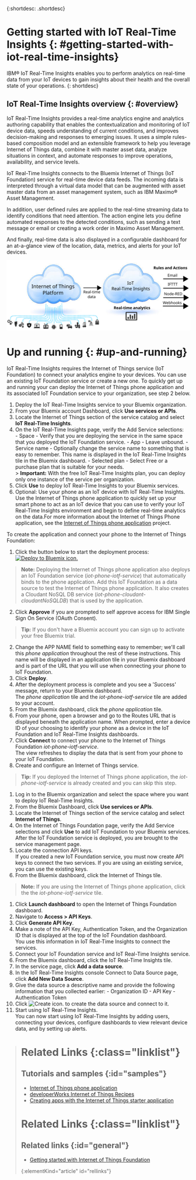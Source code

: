 {:shortdesc: .shortdesc}

# Getting started with IoT Real-Time Insights  {: #getting-started-with-iot-real-time-insights}

IBM&reg; IoT Real-Time Insights enables you to perform analytics on real-time data from your IoT devices to gain insights about their health and the overall state of your operations.
{: shortdesc}

## IoT Real-Time Insights overview {: #overview}
IoT Real-Time Insights provides a real-time analytics engine and analytics authoring capability that enables the contextualization and monitoring of IoT device data, speeds understanding of current conditions, and improves decision-making and responses to emerging issues.  It uses a simple rules-based composition model and an extensible framework to help you leverage Internet of Things data, combine it with master asset data, analyze situations in context, and automate responses to improve operations, availability, and service levels.

IoT Real-Time Insights connects to the Bluemix Internet of Things (IoT Foundation) service for real-time device data feeds. The incoming data is interpreted through a virtual data model that can be augmented with asset master data from an asset management system, such as IBM Maximo&reg; Asset Management.

In addition, user defined rules are applied to the real-time streaming data to identify conditions that need attention. The action engine lets you define automated responses to the detected conditions, such as sending a text message or email or creating a work order in Maximo Asset Management.  

And finally, real-time data is also displayed in a configurable dashboard for an at-a-glance view of the location, data, metrics, and alerts for your IoT devices.

![The IoT Real-Time Insights architecture.](images/iota.svg "IoT Real-Time Insights architecture")

# Up and running {: #up-and-running}
IoT Real-Time Insights requires the Internet of Things service (IoT Foundation) to connect your analytics engine to your devices.  You can use an existing IoT Foundation service or create a new one. To quickly get up and running your can deploy the Internet of Things phone application and its associated IoT Foundation service to your organization, see step 2 below. 

1. Deploy the IoT Real-Time Insights service to your Bluemix organization.
  1. From your Bluemix account Dashboard, click **Use services or APIs**.
  2. Locate the Internet of Things section of the service catalog and select **IoT Real-Time Insights**.
  3. On the IoT Real-Time Insights page, verify the Add Service selections:  
    - Space - Verify that you are deploying the service in the same space that you deployed the IoT Foundation service.
    - App - Leave unbound.
    - Service name - Optionally change the service name to something that is easy to remember. This name is displayed in the IoT Real-Time Insights tile in the Bluemix dashboard.
    - Selected plan - Select Free or a purchase plan that is suitable for your needs.  
    > **Important:** With the free IoT Real-Time Insights plan, you can deploy only one instance of the service per organization.
  4. Click **Use** to deploy IoT Real-Time Insights to your Bluemix services.
2. Optional: Use your phone as an IoT device with IoT Real-Time Insights.  
Use the Internet of Things phone application to quickly set up your smart phone to act as an IoT device that you can use to verify your IoT Real-Time Insights environment and begin to define real-time analytics on the data.For more information about the Internet of Things Phone application, see the [Internet of Things phone application](https://github.com/ibm-messaging/IoT-html5-phone) project.

  To create the application and connect your phone to the Internet of Things Foundation:
  1. Click the button below to start the deployment process:   
  [![Deploy to Bluemix icon.](images/deploy_to_bluemix.png "Deploy to Bluemix icon")](https://bluemix.net/deploy?repository=https://github.com/ibm-messaging/iot-html5-phone "Deploy the IoT Phone to Bluemix")  
  > **Note:** Deploying the Internet of Things phone application also deploys an IoT Foundation service (*iot-phone-iotf-service*) that automatically binds to the phone application. Add this IoT Foundation as a data source to test the Internet of Things phone application. It also creates a Cloudant NoSQL DB service (*iot-phone-cloudant-cloudantNoSQLDB*) that is used by the application.

  2. Click **Approve** if you are prompted to self approve access for IBM Single Sign On Service (OAuth Consent).  
  >**Tip:** If you don't have a Bluemix account you can sign up to activate your free Bluemix trial.
  2. Change the APP NAME field to something easy to remember; we'll call this *phone application* throughout the rest of these instructions. This name will be displayed in an application tile in your Bluemix dashboard and is part of the URL that you will use when connecting your phone to IoT Foundation.
  2. Click **Deploy**.
  2. After the deployment process is complete and you see a 'Success' message, return to your Bluemix dashboard.  
  The *phone application* tile and the *iot-phone-iotf-service* tile are added to your account.
  1. From the Bluemix dashboard, click the *phone application* tile.
  2. From your phone, open a browser and go to the Routes URL that is displayed beneath the application name. When prompted, enter a device ID of your choosing to identify your phone as a device in the IoT Foundation and IoT Real-Time Insights dashboards.
  3. Click **Connect** to connect your phone to the Internet of Things Foundation *iot-phone-iotf-service*.  
  The view refreshes to display the data that is sent from your phone to your IoT Foundation.
2. Create and configure an Internet of Things service.  
> **Tip:** If you deployed the Internet of Things phone application, the  *iot-phone-iotf-service* is already created and you can skip this step.  

  1. Log in to the Bluemix organization and select the space where you want to deploy IoT Real-Time Insights.
  2. From the Bluemix Dashboard, click **Use services or APIs**.
  3. Locate the Internet of Things section of the service catalog and select **Internet of Things**.
  4. On the Internet of Things Foundation page, verify the Add Service selections and click **Use** to add IoT Foundation to your Bluemix services.  
  After the IoT Foundation service is deployed, you are brought to the service management page.
3. Locate the connection API keys.  
If you created a new IoT Foundation service, you must now create API keys to connect the two services. If you are using an existing service, you can use the existing keys.  
  1. From the Bluemix dashboard, click the Internet of Things tile.  
  >**Note:**  If you are using the Internet of Things phone application, click the the *iot-phone-iotf-service* tile.  

  1. Click **Launch dashboard** to open the Internet of Things Foundation dashboard.
  2. Navigate to **Access > API Keys**.
  3. Click **Generate API Key**.
  3. Make a note of the API Key, Authentication Token, and the Organization ID that is displayed at the top of the IoT Foundation dashboard.  
  You use this information in IoT Real-Time Insights to connect the services.
4. Connect your IoT Foundation service and IoT Real-Time Insights service.
  1. From the Bluemix dashboard, click the IoT Real-Time Insights tile.  
  2. In the service page, click **Add a data source**.
  2. In the IoT Real-Time Insights console Connect to Data Source page, click **Add New Data Source**.
  3. Give the data source a descriptive name and provide the following information that you collected earlier:
    - Organization ID
    - API Key
    - Authentication Token
  4. Click ![Create icon.](images/create.png "Create icon") to create the data source and connect to it.
4. Start using IoT Real-Time Insights.  
You can now start using IoT Real-Time Insights by adding users, connecting your devices, configure dashboards to view relevant device data, and by setting up alerts.


># Related Links {:class="linklist"}
>## Tutorials and samples {:id="samples"}
>* [Internet of Things phone application](https://github.com/ibm-messaging/IoT-html5-phone)
>* [developerWorks Internet of Things Recipes](https://developer.ibm.com/recipes/)
>* [Creating apps with the Internet of Things starter application](https://www.ng.bluemix.net/docs/starters/IoT/iot500.html#iot500)
>
># Related Links {:class="linklist"}
>## Related links {:id="general"}
>* [Getting started with Internet of Things Foundation](https://www.ng.bluemix.net/docs/services/IoT/index.html)  
>
>{:elementKind="article" id="rellinks"}

